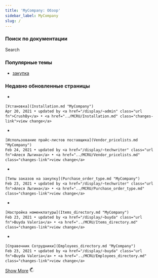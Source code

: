 ```yaml
---
title: 'MyCompany: Обзор'
sidebar_label: MyCompany
slug: /
---
```


  

### Поиск по документации

Search

### Популярные темы

-   <a href="/labels/viewlabel.action?ids=1507329&amp;key=MYC" class="label">закупка</a>

### Недавно обновленные страницы

-   

    [Установка](Installation.md "MyCompany")
    Apr 20, 2021 • updated by <a href="/display/~admin" class="url fn">CrushBy</a> • <a href="../MCRU/Installation.md" class="changes-link">view change</a>

-   

    [Использование прайс-листов поставщика](Vendor_pricelists.md "MyCompany")
    Feb 24, 2021 • updated by <a href="/display/~techwriter" class="url fn">Алеся Лытина</a> • <a href="../MCRU/Vendor_pricelists.md" class="changes-link">view change</a>

-   

    [Типы заказов на закупку](Purchase_order_type.md "MyCompany")
    Feb 23, 2021 • updated by <a href="/display/~techwriter" class="url fn">Алеся Лытина</a> • <a href="../MCRU/Purchase_order_type.md" class="changes-link">view change</a>

-   

    [Настройка номенклатуры](Items_directory.md "MyCompany")
    Feb 23, 2021 • updated by <a href="/display/~buyda" class="url fn">Buyda Valeria</a> • <a href="../MCRU/Items_directory.md" class="changes-link">view change</a>

-   

    [Справочник Сотрудники](Employees_directory.md "MyCompany")
    Feb 23, 2021 • updated by <a href="/display/~buyda" class="url fn">Buyda Valeria</a> • <a href="../MCRU/Employees_directory.md" class="changes-link">view change</a>

<a href="/plugins/recently-updated/changes.action?theme=concise&amp;pageSize=5&amp;startIndex=5&amp;searchToken=5578&amp;spaceKeys=MYC&amp;contentType=page" class="more-link">Show More</a>
![](images/icons/wait.gif)
